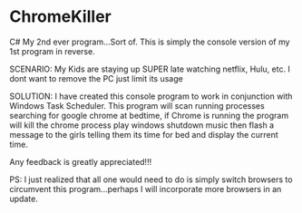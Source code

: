 # ChromeKiller
C# My 2nd ever program...Sort of.  This is simply the console version of my 1st program in reverse.

SCENARIO:  My Kids are staying up SUPER late watching netflix, Hulu, etc. I dont want to remove the PC just limit its usage

SOLUTION:  I have created this console program to work in conjunction with Windows Task Scheduler.  This program will scan
           running processes searching for google chrome at bedtime, if Chrome is running the program will kill the chrome process
           play windows shutdown music then flash a message to the girls telling them its time for bed and display the current time.
           
  Any feedback is greatly appreciated!!!  
  
  PS: I just realized that all one would need to do is simply switch browsers to circumvent this program...perhaps I will incorporate
  more browsers in an update.
